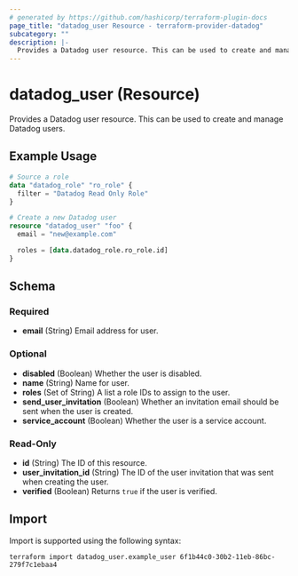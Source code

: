 ```yaml
---
# generated by https://github.com/hashicorp/terraform-plugin-docs
page_title: "datadog_user Resource - terraform-provider-datadog"
subcategory: ""
description: |-
  Provides a Datadog user resource. This can be used to create and manage Datadog users.
---
```


# datadog_user (Resource)

Provides a Datadog user resource. This can be used to create and manage Datadog users.

## Example Usage

```terraform
# Source a role
data "datadog_role" "ro_role" {
  filter = "Datadog Read Only Role"
}

# Create a new Datadog user
resource "datadog_user" "foo" {
  email = "new@example.com"

  roles = [data.datadog_role.ro_role.id]
}
```

<!-- schema generated by tfplugindocs -->
## Schema

### Required

- **email** (String) Email address for user.

### Optional

- **disabled** (Boolean) Whether the user is disabled.
- **name** (String) Name for user.
- **roles** (Set of String) A list a role IDs to assign to the user.
- **send_user_invitation** (Boolean) Whether an invitation email should be sent when the user is created.
- **service_account** (Boolean) Whether the user is a service account.

### Read-Only

- **id** (String) The ID of this resource.
- **user_invitation_id** (String) The ID of the user invitation that was sent when creating the user.
- **verified** (Boolean) Returns `true` if the user is verified.

## Import

Import is supported using the following syntax:

```shell
terraform import datadog_user.example_user 6f1b44c0-30b2-11eb-86bc-279f7c1ebaa4
```
